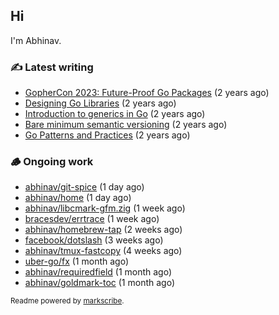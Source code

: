 ## Hi

I'm Abhinav.

### ✍️ Latest writing


- [GopherCon 2023: Future-Proof Go Packages](https://abhinavg.net/2023/09/27/future-proof-packages/) (2 years ago)
- [Designing Go Libraries](https://abhinavg.net/2022/12/06/designing-go-libraries/) (2 years ago)
- [Introduction to generics in Go](https://abhinavg.net/2022/11/23/generics-intro/) (2 years ago)
- [Bare minimum semantic versioning](https://abhinavg.net/2022/11/07/semver/) (2 years ago)
- [Go Patterns and Practices](https://abhinavg.net/2022/09/19/go-patterns-and-practices-talk/) (2 years ago)

### 🪵 Ongoing work


- [abhinav/git-spice](https://github.com/abhinav/git-spice) (1 day ago)
- [abhinav/home](https://github.com/abhinav/home) (1 day ago)
- [abhinav/libcmark-gfm.zig](https://github.com/abhinav/libcmark-gfm.zig) (1 week ago)
- [bracesdev/errtrace](https://github.com/bracesdev/errtrace) (1 week ago)
- [abhinav/homebrew-tap](https://github.com/abhinav/homebrew-tap) (2 weeks ago)
- [facebook/dotslash](https://github.com/facebook/dotslash) (3 weeks ago)
- [abhinav/tmux-fastcopy](https://github.com/abhinav/tmux-fastcopy) (4 weeks ago)
- [uber-go/fx](https://github.com/uber-go/fx) (1 month ago)
- [abhinav/requiredfield](https://github.com/abhinav/requiredfield) (1 month ago)
- [abhinav/goldmark-toc](https://github.com/abhinav/goldmark-toc) (1 month ago)

<sub>Readme powered by [markscribe](https://github.com/muesli/markscribe).</sub>
